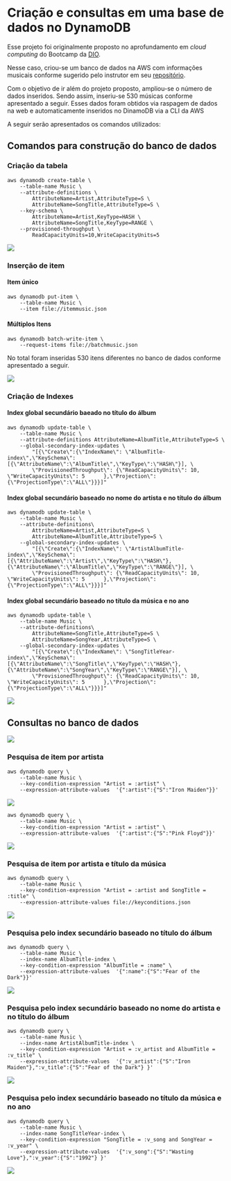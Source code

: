 <h1>Criação e consultas em uma base de dados no DynamoDB</h1>

<p>Esse projeto foi originalmente proposto no aprofundamento em <i>cloud computing</i> do Bootcamp da <a href="https://dio.me">DIO</a>.</p>

<p>Nesse caso, criou-se um banco de dados na AWS com informações musicais conforme sugerido pelo instrutor
em seu <a href="https://github.com/cassianobrexbit/dio-live-dynamodb">repositório</a>.</p>

<p>Com o objetivo de ir além do projeto proposto, ampliou-se o número de dados inseridos. Sendo assim, inseriu-se 530 músicas conforme apresentado a seguir. Esses dados foram obtidos via raspagem de dados na web e automaticamente inseridos no DinamoDB via a CLI da AWS</p>

A seguir serão apresentados os comandos utilizados:

<h2> Comandos para construção do banco de dados</h2>


<h3> Criação da tabela</h3>

```
aws dynamodb create-table \
    --table-name Music \
    --attribute-definitions \
        AttributeName=Artist,AttributeType=S \
        AttributeName=SongTitle,AttributeType=S \
    --key-schema \
        AttributeName=Artist,KeyType=HASH \
        AttributeName=SongTitle,KeyType=RANGE \
    --provisioned-throughput \
        ReadCapacityUnits=10,WriteCapacityUnits=5
```


![](png/dynamodb_table.png)

<h3>Inserção de item</h3>

<h4>Item único</h4>

```
aws dynamodb put-item \
    --table-name Music \
    --item file://itemmusic.json
```

<h4>Múltiplos Itens</h4>

```
aws dynamodb batch-write-item \
    --request-items file://batchmusic.json
```

No total foram inseridas 530 itens diferentes no banco de dados conforme apresentado a seguir.

![](png/dynamodb_nrows.png)

<h3>Criação de Indexes</h3>

<h4>Index global secundário baeado no título do álbum</h4>

```
aws dynamodb update-table \
    --table-name Music \
    --attribute-definitions AttributeName=AlbumTitle,AttributeType=S \
    --global-secondary-index-updates \
        "[{\"Create\":{\"IndexName\": \"AlbumTitle-index\",\"KeySchema\":[{\"AttributeName\":\"AlbumTitle\",\"KeyType\":\"HASH\"}], \
        \"ProvisionedThroughput\": {\"ReadCapacityUnits\": 10, \"WriteCapacityUnits\": 5      },\"Projection\":{\"ProjectionType\":\"ALL\"}}}]"
```

<h4>Index global secundário baseado no nome do artista e no título do álbum</h4>

```
aws dynamodb update-table \
    --table-name Music \
    --attribute-definitions\
        AttributeName=Artist,AttributeType=S \
        AttributeName=AlbumTitle,AttributeType=S \
    --global-secondary-index-updates \
        "[{\"Create\":{\"IndexName\": \"ArtistAlbumTitle-index\",\"KeySchema\":[{\"AttributeName\":\"Artist\",\"KeyType\":\"HASH\"}, {\"AttributeName\":\"AlbumTitle\",\"KeyType\":\"RANGE\"}], \
        \"ProvisionedThroughput\": {\"ReadCapacityUnits\": 10, \"WriteCapacityUnits\": 5      },\"Projection\":{\"ProjectionType\":\"ALL\"}}}]"
```

<h4>Index global secundário baseado no título da música e no ano</h4>

```
aws dynamodb update-table \
    --table-name Music \
    --attribute-definitions\
        AttributeName=SongTitle,AttributeType=S \
        AttributeName=SongYear,AttributeType=S \
    --global-secondary-index-updates \
        "[{\"Create\":{\"IndexName\": \"SongTitleYear-index\",\"KeySchema\":[{\"AttributeName\":\"SongTitle\",\"KeyType\":\"HASH\"}, {\"AttributeName\":\"SongYear\",\"KeyType\":\"RANGE\"}], \
        \"ProvisionedThroughput\": {\"ReadCapacityUnits\": 10, \"WriteCapacityUnits\": 5      },\"Projection\":{\"ProjectionType\":\"ALL\"}}}]"
```

![](png/dynamodb_secondaryindexes.png)


<h2>Consultas no banco de dados</h2>


![](png/dynamodb_query.png)

<h3>Pesquisa de item por artista</h3>

```
aws dynamodb query \
    --table-name Music \
    --key-condition-expression "Artist = :artist" \
    --expression-attribute-values  '{":artist":{"S":"Iron Maiden"}}'
```

![](png/dynamodb_query_cli1.png)


```
aws dynamodb query \
    --table-name Music \
    --key-condition-expression "Artist = :artist" \
    --expression-attribute-values  '{":artist":{"S":"Pink Floyd"}}'
```
![](png/dynamodb_query_cli2.png)


<h3>Pesquisa de item por artista e título da música</h3>

```
aws dynamodb query \
    --table-name Music \
    --key-condition-expression "Artist = :artist and SongTitle = :title" \
    --expression-attribute-values file://keyconditions.json
```

![](png/dynamodb_sec_query1.png)

<h3>Pesquisa pelo index secundário baseado no título do álbum</h3>

```
aws dynamodb query \
    --table-name Music \
    --index-name AlbumTitle-index \
    --key-condition-expression "AlbumTitle = :name" \
    --expression-attribute-values  '{":name":{"S":"Fear of the Dark"}}'
```
![](png/dynamodb_sec_query2.png)

<h3>Pesquisa pelo index secundário baseado no nome do artista e no título do álbum</h3>

```
aws dynamodb query \
    --table-name Music \
    --index-name ArtistAlbumTitle-index \
    --key-condition-expression "Artist = :v_artist and AlbumTitle = :v_title" \
    --expression-attribute-values  '{":v_artist":{"S":"Iron Maiden"},":v_title":{"S":"Fear of the Dark"} }'
```
![](png/dynamodb_sec_query3.png)

<h3>Pesquisa pelo index secundário baseado no título da música e no ano</h3>

```
aws dynamodb query \
    --table-name Music \
    --index-name SongTitleYear-index \
    --key-condition-expression "SongTitle = :v_song and SongYear = :v_year" \
    --expression-attribute-values  '{":v_song":{"S":"Wasting Love"},":v_year":{"S":"1992"} }'
```
![](png/dynamodb_sec_query3.png)
